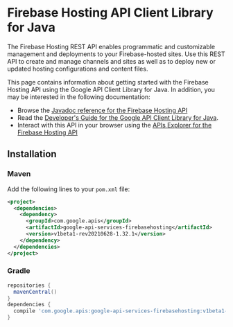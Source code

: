 # Firebase Hosting API Client Library for Java

The Firebase Hosting REST API enables programmatic and customizable management and deployments to your Firebase-hosted sites. Use this REST API to create and manage channels and sites as well as to deploy new or updated hosting configurations and content files.

This page contains information about getting started with the Firebase Hosting API
using the Google API Client Library for Java. In addition, you may be interested
in the following documentation:

* Browse the [Javadoc reference for the Firebase Hosting API][javadoc]
* Read the [Developer's Guide for the Google API Client Library for Java][google-api-client].
* Interact with this API in your browser using the [APIs Explorer for the Firebase Hosting API][api-explorer]

## Installation

### Maven

Add the following lines to your `pom.xml` file:

```xml
<project>
  <dependencies>
    <dependency>
      <groupId>com.google.apis</groupId>
      <artifactId>google-api-services-firebasehosting</artifactId>
      <version>v1beta1-rev20210628-1.32.1</version>
    </dependency>
  </dependencies>
</project>
```

### Gradle

```gradle
repositories {
  mavenCentral()
}
dependencies {
  compile 'com.google.apis:google-api-services-firebasehosting:v1beta1-rev20210628-1.32.1'
}
```

[javadoc]: https://googleapis.dev/java/google-api-services-firebasehosting/latest/index.html
[google-api-client]: https://github.com/googleapis/google-api-java-client/
[api-explorer]: https://developers.google.com/apis-explorer/#p/firebasehosting/v1/
